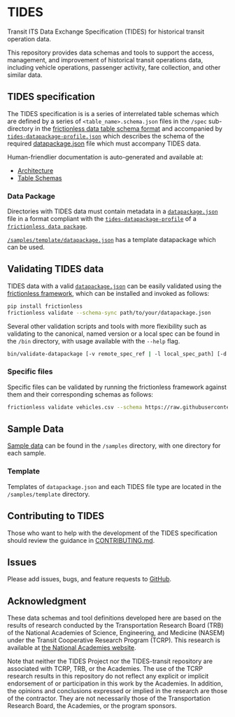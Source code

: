 # TIDES

Transit ITS Data Exchange Specification (TIDES) for historical transit operation data.

This repository provides data schemas and tools to support the access, management, and improvement of historical transit operations data, including vehicle operations, passenger activity, fare collection, and other similar data.

## TIDES specification

The TIDES specification is is a series of interrelated table schemas which are defined by a series of `<table_name>.schema.json` files in the `/spec` sub-directory in the [frictionless data table schema format](https://specs.frictionlessdata.io/table-schema/) and accompanied by [`tides-datapackage-profile.json`](https://tides-transit.github.io/TIDES/main/datapackage) which describes the schema of the required [datapackage.json](#data_package) file which must accompany TIDES data.

Human-friendlier documentation is auto-generated and available at:

- [Architecture](https://tides-transit.github.io/TIDES/main/architecture)
- [Table Schemas](https://tides-transit.github.io/TIDES/main/tables)

### Data Package

Directories with TIDES data must contain metadata in a [`datapackage.json`](https://tides-transit.github.io/TIDES/main/datapackage) file in a format compliant with the [`tides-datapackage-profile`](https://tides-transit.github.io/TIDES/main/datapackage) of a [`frictionless data package`](https://specs.frictionlessdata.io/data-package/).  

[`/samples/template/datapackage.json`](https://raw.githubusercontent.com/TIDES-transit/TIDES/main/samples/template/datapackage.json) has a template datapackage which can be used.

## Validating TIDES data

TIDES data with a valid [`datapackage.json`](#data-package) can be easily validated using the [frictionless framework](https://framework.frictionlessdata.io/), which can be installed and invoked as follows:

```bash
pip install frictionless
frictionless validate --schema-sync path/to/your/datapackage.json
```

Several other validation scripts and tools with more flexibility such as validating to the canonical, named version or a local spec can be found in the `/bin` directory, with usage available with the `--help` flag.

```bash
bin/validate-datapackage [-v remote_spec_ref | -l local_spec_path] [-d dataset_path]
```

### Specific files

Specific files can be validated by running the frictionless framework against them and their corresponding schemas as follows:

```sh
frictionless validate vehicles.csv --schema https://raw.githubusercontent.com/TIDES-transit/TIDES/main/spec/schema.vehicles.json
```

## Sample Data

[Sample data](https://tides-transit.github.io/TIDES/main/samples) can be found in the `/samples` directory, with one directory for each sample.

### Template

Templates of `datapackage.json` and each TIDES file type are located in the `/samples/template` directory.

## Contributing to TIDES

Those who want to help with the development of the TIDES specification should review the guidance in [CONTRIBUTING.md](CONTRIBUTING.md).

## Issues

Please add issues, bugs, and feature requests to [GitHub](https://github.com/TIDES-transit/TIDES/issues).

## Acknowledgment

These data schemas and tool definitions developed here are based on the results of research conducted by the Transportation Research Board (TRB) of the National Academies of Science, Engineering, and Medicine (NASEM) under the Transit Cooperative Research Program (TCRP). This research is available at [the National Academies website](https://nap.nationalacademies.org/catalog/26674/improving-access-and-management-of-public-transit-its-data).

Note that neither the TIDES Project nor the TIDES-transit repository are associated with TCRP, TRB, or the Academies. The use of the TCRP research results in this repository do not reflect any explicit or implicit endorsement of or participation in this work by the Academies. In addition, the opinions and conclusions expressed or implied in the research are those of the contractor. They are not necessarily those of the Transportation Research Board, the Academies, or the program sponsors.
